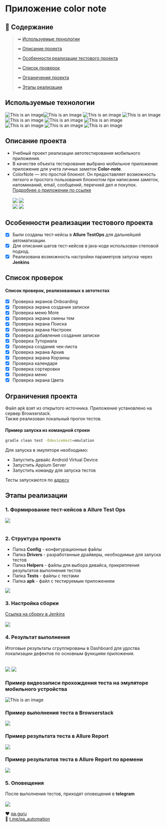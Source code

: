 # Приложение color note
## :cherry_blossom:	Содержание
> ➠ [Используемые технологии](#Используемые-технологии)
>
> ➠ [Описание проекта](#Описание-проекта)
>
> ➠ [Особенности реализации тестового проекта](#Особенности-реализации-тестового-проекта)
>
> ➠ [Список проверок](#Список-проверок)
>
> ➠ [Ограничения проекта](#Ограничения-проекта)
>
> ➠ [Этапы реализации](#Этапы-реализации)

## Используемые технологии
![This is an image](/design/icons/Java.png)![This is an image](/design/icons/Gradle.png)      ![This is an image](/design/icons/Intelij_IDEA.png)      ![This is an image](/design/icons/Selenide.png)      ![This is an image](/design/icons/Selenoid.png)      ![This is an image](/design/icons/JUnit5.png)      ![This is an image](/design/icons/Allure_Report.png)      ![This is an image](/design/icons/AllureTestOps.png)      ![This is an image](/design/icons/appium.png)       ![This is an image](/design/icons/androidstudio.png)
## Описание проекта
- Учебный проект реализации автотестирования мобильного приложения.<br/>
- В качестве объекта тестирование выбрано мобильное приложение приложение для учета личных заметок **Color-note**.<br/>
- ColorNote — это простой блокнот. Он предоставляет возможность легкого и простого пользования блокнотом при написании заметок, напоминаний, email, сообщений, перечней дел и покупок. <br/>
<a target="_blank" href="https://play.google.com/store/apps/details?id=com.socialnmobile.dictapps.notepad.color.note"> Подробнее о приложении по ссылке</a></br></br>
<img src="/design/images/page1.png"> <img src="/design/images/page2.png"> </br>
<img src="/design/images/page4.png"> <img src="/design/images/page5.png"> </br>

## Особенности реализации тестового проекта
- [x] Были созданы тест-кейсы в **Allure TestOps** для дальнейшей автоматизации.</br>
- [x] Для описания шагов тест-кейсов в java-коде использован степовой подход.</br>
- [x] Реализована возможность настройки параметров запуска через **Jenkins**

## Список проверок
#### Список проверок, реализованных в автотестах
- [x] Проверка экранов Onboarding
- [x] Проверка экрана создания записки
- [x] Проверка меню More
- [x] Проверка экрана смены тем
- [x] Проверка экрана Поиска
- [x] Проверка экрана Настроек
- [x] Проверка добавления создания записки
- [x] Проверка Туториала
- [x] Проверка создания чек-листа
- [x] Проверка экрана Архив
- [x] Проверка экрана Корзины
- [x] Проверка календаря
- [x] Проверка сортировки
- [x] Проверка меню
- [x] Проверка экрана Цвета

## Ограничения проекта
Файл apk взят из открытого источника. Приложение установлено на сервер Browserstack. <br/>
Также реализован локальный прогон тестов.

#### Пример запуска из командной строки
```bash
gradle clean test -DdeviceHost=emulation
```
Для запуска в эмуляторе необходимо:
- Запустить девайс Android Virtual Device
- Запустить Appium Server
- Запустить команду для запуска тестов

Тесты запускаются по <a target="_blank" href="http://localhost:4723/wd/hub">адресу</a>
## Этапы реализации

### 1. Формирование тест-кейсов в Allure Test Ops
<img src="/design/images/manual_list.png"><br/></br>

### 2. Структура проекта
- Папка **Config** - конфигурационные файлы
- Папка **Drivers** - разработанные драйверы, необходимые для запуска тестов
- Папка **Helpers** - файлы для выбора девайса, прикрепления результатов выполнения тестов
- Папка **Tests** - файлы с тестами
- Папка **apk** - файл с тестируемым приложением

<img src="/design/images/str.png">

### 3. Настройка сборки
<a target="_blank" href="https://jenkins.autotests.cloud/job/10-azavrichko-diplom_mobile"> Ссылка на сборку в Jenkins</a><br/><br/> 
<img src="/design/images/jenkins.png">


### 4. Результат выполнения
Итоговые результаты сгруппированы в Dashboard для удоства локализации дефектов по основным функциям приложения.<br/><br/>  
<img src="/design/images/dashboard1.png">
<img src="/design/images/dashboard2.png">

### Пример видеозаписи прохождения теста на эмуляторе мобильного устройства
![This is an image](/design/images/mobile_test.gif)

### Пример выполнения теста в **Browserstack**
<img src="/design/images/browserstack.png">

### Пример результата теста в **Allure Report**
<img src="/design/images/allureReport.png">

### Пример результатов теста в **Allure Report** по времени
<img src="/design/images/time.png">

### 5. Оповещения
После выполнения тестов, приходят оповещения в **telegram** <br/></br>
<img src="/design/images/telegram.png">


:heart: <a target="_blank" href="https://qa.guru">qa.guru</a><br/>
:blue_heart: <a target="_blank" href="https://t.me/qa_automation">t.me/qa_automation</a>